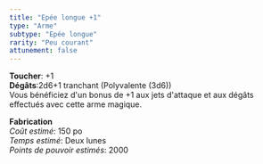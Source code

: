 ```yaml
---
title: "Epée longue +1"
type: "Arme"
subtype: "Epée longue"
rarity: "Peu courant"
attunement: false
---
```

**Toucher**: +1  
**Dégâts**:2d6+1 tranchant (Polyvalente (3d6))  
Vous bénéficiez d'un bonus de +1 aux jets d'attaque et aux dégâts effectués avec cette arme magique.  

**Fabrication**  
*Coût estimé*: 150 po  
*Temps estimé*: Deux lunes  
*Points de pouvoir estimés*: 2000  
